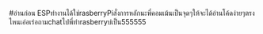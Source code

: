 #อ่านก่อน
ESPทำงานได้ใช่rasberryPiสั่งการหลักนะพี่คอมเม้นเป็นจุดๆให้จะได้อ่านโค้ดง่ายๆตรงไหนเอ่อเร่อถามchatไปพี่ทำrasberryบ่เป็น555555
